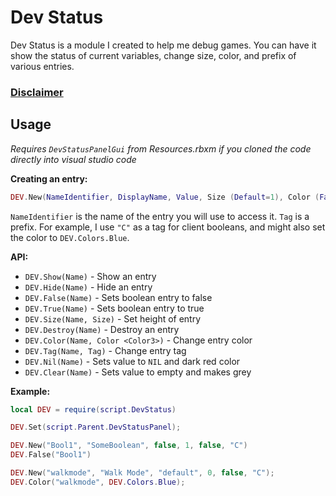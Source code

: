 # Dev Status
Dev Status is a module I created to help me debug games. You can have it show the status of current variables, change size, color, and prefix of various entries.

### [Disclaimer](https://github.com/plasma-node/RandomPublicModules/blob/master/DISCLAIMER.md)

## Usage
*Requires `DevStatusPanelGui` from Resources.rbxm if you cloned the code directly into visual studio code*    


**Creating an entry:**    
```lua
DEV.New(NameIdentifier, DisplayName, Value, Size (Default=1), Color (False = Skip), Tag)
```

``NameIdentifier`` is the name of the entry you will use to access it. 
``Tag`` is a prefix. For example, I use `"C"` as a tag for client booleans, and might also set the color to ``DEV.Colors.Blue``.

**API:**   
+ ``DEV.Show(Name)`` - Show an entry    
+ ``DEV.Hide(Name)`` - Hide an entry     
+ ``DEV.False(Name)`` - Sets boolean entry to false    
+ ``DEV.True(Name)`` - Sets boolean entry to true
+ ``DEV.Size(Name, Size)`` - Set height of entry
+ ``DEV.Destroy(Name)`` - Destroy an entry
+ ``DEV.Color(Name, Color <Color3>)`` - Change entry color
+ ``DEV.Tag(Name, Tag)`` - Change entry tag
+ ``DEV.Nil(Name)`` - Sets value to `NIL` and dark red color
+ ``DEV.Clear(Name)`` - Sets value to empty and makes grey


**Example:**     

```lua
local DEV = require(script.DevStatus)

DEV.Set(script.Parent.DevStatusPanel);

DEV.New("Bool1", "SomeBoolean", false, 1, false, "C")
DEV.False("Bool1")

DEV.New("walkmode", "Walk Mode", "default", 0, false, "C");
DEV.Color("walkmode", DEV.Colors.Blue);
```

